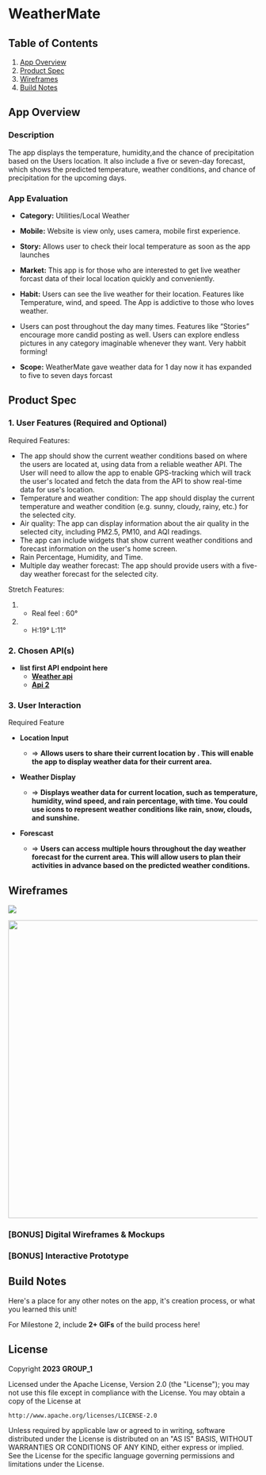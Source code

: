 # **WeatherMate**

## Table of Contents

1. [App Overview](#App-Overview)
1. [Product Spec](#Product-Spec)
1. [Wireframes](#Wireframes)
1. [Build Notes](#Build-Notes)

## App Overview

### Description 

The app displays the temperature, humidity,and the chance of precipitation based on the Users location. It also include a five or seven-day forecast, which shows the predicted temperature, weather conditions, and chance of precipitation for the upcoming days.

### App Evaluation

<!-- Evaluation of your app across the following attributes -->

- **Category:** Utilities/Local Weather
- **Mobile:**  Website is view only, uses camera, mobile first experience.
- **Story:** Allows user to check their local temperature as soon as the app launches
- **Market:** This app is for those who are interested to get live weather forcast data of their local location quickly and conveniently. 

- **Habit:** Users can see the live weather for their location. Features like Temperature, wind, and speed. The App is addictive to those who loves weather. 

- Users can post throughout the day many times. Features like “Stories” encourage more candid posting as well. Users can explore endless pictures in any category imaginable whenever they want. Very habbit forming!
- **Scope:** WeatherMate gave weather data for 1 day now it has expanded to five to seven days forcast

## Product Spec

### 1. User Features (Required and Optional)

Required Features:

- The app should show the current weather conditions based on where the users are located at, using data from a reliable weather API. The User will need to allow the app to enable GPS-tracking which will track the user's located and fetch the data from the API to show real-time data for use's location.
- Temperature and weather condition: The app should display the current temperature and weather condition (e.g. sunny, cloudy, rainy, etc.) for the selected city.
- Air quality: The app can display information about the air quality in the selected city, including PM2.5, PM10, and AQI readings.
- The app can include widgets that show current weather conditions and forecast information on the user's home screen.
- Rain Percentage, Humidity, and Time.
- Multiple day weather forecast: The app should provide users with a five-day weather forecast for the selected city.

Stretch Features:

1. - Real feel : 60°
2.  - H:19° L:11°

### 2. Chosen API(s)

- **list first API endpoint here**
  - **[Weather api](https://www.weatherapi.com/)**
  - **[Api 2](https://open-meteo.com/)**


### 3. User Interaction

Required Feature

- **Location Input**
  - => **Allows users to share their current location by  . This will enable the app to display weather data for their current area.**
  
- **Weather Display**
  - => **Displays weather data for current location, such as temperature, humidity, wind speed, and rain percentage, with time. You could use icons to represent weather conditions like rain, snow, clouds, and sunshine.**

- **Forescast**
    - => **Users can access multiple hours throughout the day weather forecast for the current area. This will allow users to plan their activities in advance based on the predicted weather conditions.**

## Wireframes

<!-- Add picture of your hand sketched wireframes in this section -->

![](https://i.imgur.com/NGx7L1r.png)

<img src="YOUR_WIREFRAME_IMAGE_URL" width=600>

### [BONUS] Digital Wireframes & Mockups

### [BONUS] Interactive Prototype

## Build Notes

Here's a place for any other notes on the app, it's creation 
process, or what you learned this unit!  

For Milestone 2, include **2+ GIFs** of the build process here!

## License

Copyright **2023** **GROUP_1**

Licensed under the Apache License, Version 2.0 (the "License");
you may not use this file except in compliance with the License.
You may obtain a copy of the License at

    http://www.apache.org/licenses/LICENSE-2.0

Unless required by applicable law or agreed to in writing, software
distributed under the License is distributed on an "AS IS" BASIS,
WITHOUT WARRANTIES OR CONDITIONS OF ANY KIND, either express or implied.
See the License for the specific language governing permissions and
limitations under the License.
